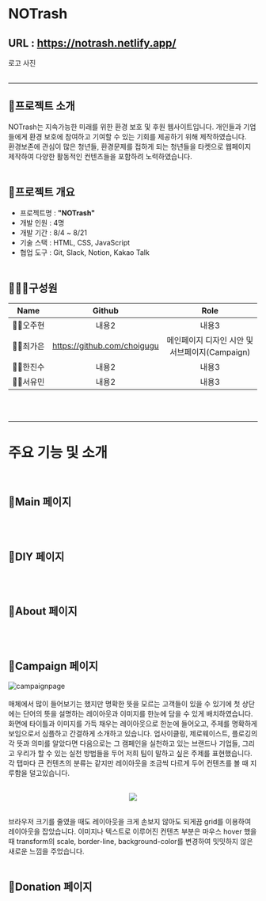 # NOTrash
## URL : https://notrash.netlify.app/

로고 사진
<br/><br/>
<hr>

## 📝프로젝트 소개
NOTrash는 지속가능한 미래를 위한 환경 보호 및 후원 웹사이트입니다. 개인들과 기업들에게 환경 보호에 참여하고 기여할 수 있는 기회를 제공하기 위해 제작하였습니다. <br/>
환경보존에 관심이 많은 청년들, 환경문제를 접하게 되는 청년들을 타켓으로 웹페이지 제작하여 다양한 활동적인 컨텐츠들을 포함하려 노력하였습니다.
<br/><br/>

## 📓프로젝트 개요
- 프로젝트명 : **"NOTrash"**
- 개발 인원 : 4명
- 개발 기간 : 8/4 ~ 8/21
- 기술 스택 : HTML, CSS, JavaScript
- 협업 도구 : Git, Slack, Notion, Kakao Talk
<br/><br/>

## 👨‍👧‍👦구성원
|**Name**|**Github**|**Role**|
|:---:|:---:|:---:|
|👩‍💻오주현|내용2|내용3|
|👩‍💻최가은|https://github.com/choigugu|메인페이지 디자인 시안 및<br/>서브페이지(Campaign)|
|👨‍💻한진수|내용2|내용3|
|👩‍💻서유민|내용2|내용3|

<br/><br/>
<hr>

# 주요 기능 및 소개
<br/>

## 📌Main 페이지
<br/><br/>

## 📌DIY 페이지
<br/><br/>

## 📌About 페이지
<br/><br/>

## 📌Campaign 페이지
![campaignpage](https://github.com/sesac-teamProject-rememberme/team-project/assets/136290384/675e8234-f007-43e7-84d0-445e79daa693)
<br/>
<br/>
매체에서 많이 들어보기는 했지만 명확한 뜻을 모르는 고객들이 있을 수 있기에 첫 상단에는 단어의 뜻을 설명하는 레이아웃과 이미지를 한눈에 담을 수 있게 배치하였습니다. 화면에 타이틀과 이미지를 가득 채우는 레이아웃으로 한눈에 들어오고, 주제를 명확하게 보임으로서 심플하고 간결하게 소개하고 있습니다.
업사이클링, 제로웨이스트, 플로깅의 각 뜻과 의미를 알았다면 다음으로는 그 캠페인을 실천하고 있는 브랜드나 기업들, 그리고 우리가 할 수 있는 실천 방법들을 두어 저희 팀이 말하고 싶은 주제를 표현했습니다. 각 탭마다 큰 컨텐츠의 분류는 같지만 레이아웃을 조금씩 다르게 두어 컨텐츠를 볼 때 지루함을 덜고있습니다.
<br/>
<br/>
<p align="center"><img src="https://github.com/sesac-teamProject-rememberme/team-project/assets/136290384/d13c72c7-a067-4daf-bb68-f49b17b60ee5"></p>
<br/>
브라우저 크기를 줄였을 때도 레이아웃을 크게 손보지 않아도 되게끔 grid를 이용하여 레이아웃을 잡았습니다. 이미지나 텍스트로 이루어진 컨텐츠 부분은 마우스 hover 했을 때 transform의 scale, border-line, background-color를 변경하여 밋밋하지 않은 새로운 느낌을 주었습니다.
<br/>
<br/>

## 📌Donation 페이지
<br/><br/>



